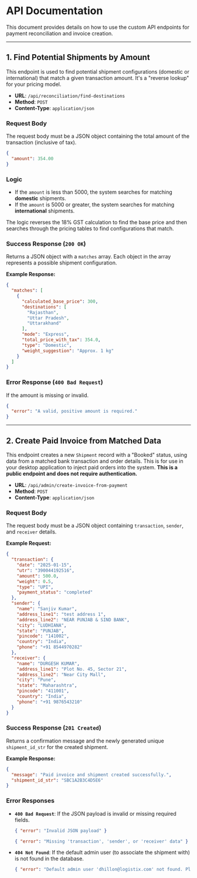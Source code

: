 # API Documentation

This document provides details on how to use the custom API endpoints for payment reconciliation and invoice creation.

---

## 1. Find Potential Shipments by Amount

This endpoint is used to find potential shipment configurations (domestic or international) that match a given transaction amount. It's a "reverse lookup" for your pricing model.

- **URL**: `/api/reconciliation/find-destinations`
- **Method**: `POST`
- **Content-Type**: `application/json`

### Request Body

The request body must be a JSON object containing the total amount of the transaction (inclusive of tax).

```json
{
  "amount": 354.00
}
```

### Logic

- If the `amount` is less than 5000, the system searches for matching **domestic** shipments.
- If the `amount` is 5000 or greater, the system searches for matching **international** shipments.

The logic reverses the 18% GST calculation to find the base price and then searches through the pricing tables to find configurations that match.

### Success Response (`200 OK`)

Returns a JSON object with a `matches` array. Each object in the array represents a possible shipment configuration.

**Example Response:**

```json
{
  "matches": [
    {
      "calculated_base_price": 300,
      "destinations": [
        "Rajasthan",
        "Uttar Pradesh",
        "Uttarakhand"
      ],
      "mode": "Express",
      "total_price_with_tax": 354.0,
      "type": "Domestic",
      "weight_suggestion": "Approx. 1 kg"
    }
  ]
}
```

### Error Response (`400 Bad Request`)

If the amount is missing or invalid.

```json
{
  "error": "A valid, positive amount is required."
}
```

---

## 2. Create Paid Invoice from Matched Data

This endpoint creates a new `Shipment` record with a "Booked" status, using data from a matched bank transaction and order details. This is for use in your desktop application to inject paid orders into the system. **This is a public endpoint and does not require authentication.**

- **URL**: `/api/admin/create-invoice-from-payment`
- **Method**: `POST`
- **Content-Type**: `application/json`

### Request Body

The request body must be a JSON object containing `transaction`, `sender`, and `receiver` details.

**Example Request:**

```json
{
  "transaction": {
    "date": "2025-01-15",
    "utr": "390044192516",
    "amount": 500.0,
    "weight": 0.5,
    "type": "UPI",
    "payment_status": "completed"
  },
  "sender": {
    "name": "Sanjiv Kumar",
    "address_line1": "test address 1",
    "address_line2": "NEAR PUNJAB & SIND BANK",
    "city": "LUDHIANA",
    "state": "PUNJAB",
    "pincode": "141002",
    "country": "India",
    "phone": "+91 8544970282"
  },
  "receiver": {
    "name": "DURGESH KUMAR",
    "address_line1": "Plot No. 45, Sector 21",
    "address_line2": "Near City Mall",
    "city": "Pune",
    "state": "Maharashtra",
    "pincode": "411001",
    "country": "India",
    "phone": "+91 9876543210"
  }
}
```

### Success Response (`201 Created`)

Returns a confirmation message and the newly generated unique `shipment_id_str` for the created shipment.

**Example Response:**

```json
{
  "message": "Paid invoice and shipment created successfully.",
  "shipment_id_str": "SBC1A2B3C4D5E6"
}
```

### Error Responses

- **`400 Bad Request`**: If the JSON payload is invalid or missing required fields.
  ```json
  { "error": "Invalid JSON payload" }
  ```
  ```json
  { "error": "Missing 'transaction', 'sender', or 'receiver' data" }
  ```
- **`404 Not Found`**: If the default admin user (to associate the shipment with) is not found in the database.
  ```json
  { "error": "Default admin user 'dhillon@logistix.com' not found. Please run the add_admin.py script." }
  ```
